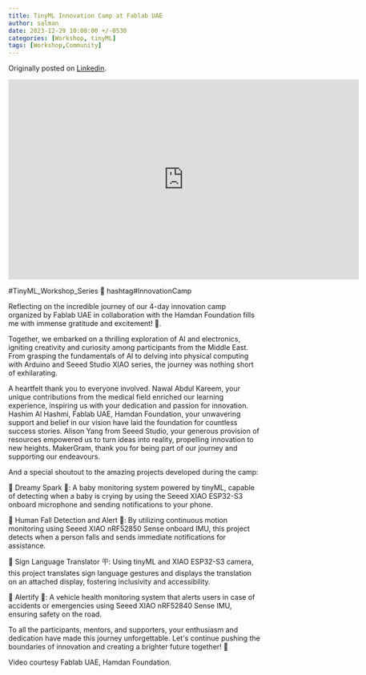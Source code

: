 ```yaml
---
title: TinyML Innovation Camp at Fablab UAE
author: salman
date: 2023-12-29 10:00:00 +/-0530
categories: [Workshop, tinyML]
tags: [Workshop,Community]
---
```



Originally posted on [Linkedin](https://www.linkedin.com/posts/salmanfarisvp_tinymlabrworkshopabrseries-innovationcamp-activity-7179346137559019521--prl?utm_source=share&utm_medium=member_desktop).


<iframe width="700" height="400" src="https://www.youtube.com/embed/GMfOwcv4Jc8?si=Zgft1qfrMVWy7t_2" title="YouTube video player" frameborder="0" allow="accelerometer; autoplay; clipboard-write; encrypted-media; gyroscope; picture-in-picture; web-share" referrerpolicy="strict-origin-when-cross-origin" allowfullscreen></iframe>

#TinyML_Workshop_Series 🚀 hashtag#InnovationCamp

Reflecting on the incredible journey of our 4-day innovation camp organized by Fablab UAE in collaboration with the Hamdan Foundation fills me with immense gratitude and excitement! 🤗.

Together, we embarked on a thrilling exploration of AI and electronics, igniting creativity and curiosity among participants from the Middle East. From grasping the fundamentals of AI to delving into physical computing with Arduino and Seeed Studio XIAO series, the journey was nothing short of exhilarating.

A heartfelt thank you to everyone involved. Nawal Abdul Kareem, your unique contributions from the medical field enriched our learning experience, inspiring us with your dedication and passion for innovation. Hashim Al Hashmi, Fablab UAE, Hamdan Foundation, your unwavering support and belief in our vision have laid the foundation for countless success stories. Alison Yang from Seeed Studio, your generous provision of resources empowered us to turn ideas into reality, propelling innovation to new heights. MakerGram, thank you for being part of our journey and supporting our endeavours.

And a special shoutout to the amazing projects developed during the camp:

🌟 Dreamy Spark 👶: A baby monitoring system powered by tinyML, capable of detecting when a baby is crying by using the Seeed XIAO ESP32-S3 onboard microphone and sending notifications to your phone.

🌟 Human Fall Detection and Alert 🚨: By utilizing continuous motion monitoring using Seeed XIAO nRF52850 Sense onboard IMU, this project detects when a person falls and sends immediate notifications for assistance.

🌟 Sign Language Translator 🪧: Using tinyML and XIAO ESP32-S3 camera, this project translates sign language gestures and displays the translation on an attached display, fostering inclusivity and accessibility.

🌟 Alertify 🚗: A vehicle health monitoring system that alerts users in case of accidents or emergencies using Seeed XIAO nRF52840 Sense IMU, ensuring safety on the road.

To all the participants, mentors, and supporters, your enthusiasm and dedication have made this journey unforgettable. Let's continue pushing the boundaries of innovation and creating a brighter future together! 🎉

Video courtesy Fablab UAE, Hamdan Foundation.